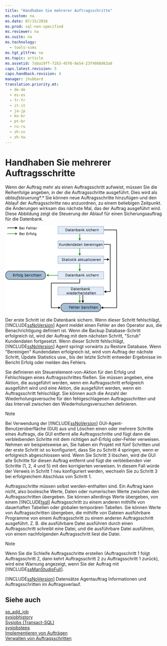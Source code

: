 ```yaml
---
title: "Handhaben Sie mehrerer Auftragsschritte"
ms.custom: na
ms.date: 07/15/2016
ms.prod: sql-non-specified
ms.reviewer: na
ms.suite: na
ms.technology: 
  - tools-ssms
ms.tgt_pltfrm: na
ms.topic: article
ms.assetid: 7aba19ff-72b3-45f6-8e54-23f4988d63a8
caps.latest.revision: 5
caps.handback.revision: 4
manager: jhubbard
translation.priority.mt: 
  - de-de
  - es-es
  - fr-fr
  - it-it
  - ja-jp
  - ko-kr
  - pt-br
  - ru-ru
  - zh-cn
  - zh-tw
---
```

# Handhaben Sie mehrerer Auftragsschritte
Wenn der Auftrag mehr als einen Auftragsschritt aufweist, müssen Sie die Reihenfolge angeben, in der die Auftragsschritte ausgeführt. Dies wird als *ablaufsteuerung**.* Sie können neue Auftragsschritte hinzufügen und den Ablauf der Auftragsschritte neu anzuordnen, zu einem beliebigen Zeitpunkt. die Änderungen wirksam das nächste Mal, das der Auftrag ausgeführt wird. Diese Abbildung zeigt die Steuerung der Ablauf für einen Sicherungsauftrag für die Datenbank.  
  
![Ablaufsteuerung für SQL Server-Agent-Auftragsschritte](../content/media/dbflow01.gif "dbflow01")  
  
Der erste Schritt ist die Datenbank sichern. Wenn dieser Schritt fehlschlägt, [!INCLUDE[ssNoVersion](../content/includes/ssNoVersion_md.md)] Agent meldet einen Fehler an den Operator aus, die Benachrichtigung definiert ist. Wenn die Backup Database-Schritt erfolgreich ist, wird der Auftrag mit dem nächsten Schritt, "Scrub" Kundendaten fortgesetzt. Wenn dieser Schritt fehlschlägt, [!INCLUDE[ssNoVersion](../content/includes/ssNoVersion_md.md)] Agent springt vorwärts zu Restore Database. Wenn "Bereinigen" Kundendaten erfolgreich ist, wird vom Auftrag der nächste Schritt, Update Statistics usw., bis der letzte Schritt entweder Ergebnisse im Bericht Erfolg oder melden des Fehlers.  
  
Sie definieren ein Steuerelement\-von\-Aktion für den Erfolg und Fehlschlagen eines Auftragsschrittes fließen. Sie müssen angeben, eine Aktion, die ausgeführt werden, wenn ein Auftragsschritt erfolgreich ausgeführt wird und eine Aktion, die ausgeführt werden, wenn ein Auftragsschritt fehlschlägt. Sie können auch die Anzahl der Wiederholungsversuche für den fehlgeschlagenen Auftragsschritten und das Intervall zwischen den Wiederholungsversuchen definieren.  
  
> [!NOTE]  
> Bei Verwendung der [!INCLUDE[ssNoVersion](../content/includes/ssNoVersion_md.md)] GUI-Agent-Benutzeroberfläche (GUI) aus und Löschen einen oder mehrere Schritte eines Auftrags, die GUI entfernt alle Auftragsschritte und fügt dann die verbleibenden Schritte mit dem richtigen auf\-Erfolg oder\-Fehler verweisen. Nehmen wir beispielsweise an, Sie haben ein Projekt mit fünf Schritten und der erste Schritt ist so konfiguriert, dass Sie zu Schritt 4 springen, wenn er erfolgreich abgeschlossen wird. Wenn Sie Schritt 3 löschen, wird die GUI alle Schritte für diesen Auftrag entfernt und fügt die verbleibenden vier Schritte (1, 2, 4 und 5) mit den korrigierten verweisen. In diesem Fall würde der Verweis in Schritt 1 neu konfiguriert werden, wechseln Sie zu Schritt 3 bei erfolgreichem Abschluss von Schritt 1.  
  
Auftragsschritte müssen selbst werden\-enthalten sind. Ein Auftrag kann nicht, also boolesche Werte, Daten oder numerischen Werte zwischen den Auftragsschritten übergeben. Sie können allerdings Werte übergeben, von einem [!INCLUDE[tsql](../content/includes/tsql_md.md)] Auftragsschritt zu einem anderen mithilfe von dauerhaften Tabellen oder globalen temporären Tabellen. Sie können Werte von Auftragsschritten übergeben, die mithilfe von Dateien ausführbare Programme von einem Auftragsschritt zu einem anderen Auftragsschritt ausgeführt. Z. B. die ausführbare Datei ausführen durch einen Auftragsschritt schreibt eine Datei, und die ausführbare Datei ausführen, von einem nachfolgenden Auftragsschritt liest die Datei.  
  
> [!NOTE]  
> Wenn Sie die Schleife Auftragsschritte erstellen (Auftragsschritt 1 folgt Auftragsschritt 2, dann kehrt Auftragsschritt 2 zu Auftragsschritt 1 zurück), wird eine Warnung angezeigt, wenn Sie der Auftrag mit [!INCLUDE[ssManStudioFull](../content/includes/ssManStudioFull_md.md)].  
  
[!INCLUDE[ssNoVersion](../content/includes/ssNoVersion_md.md)] Datensätze Agentauftrag Informationen und Auftragsschritten im Auftragsverlauf.  
  
## Siehe auch  
[sp_add_job](assetId:///6ca8fe2c-7b1c-4b59-b4c7-e3b7485df274)  
[sysjobhistory](assetId:///1b1fcdbb-2af2-45e6-bf3f-e8279432ce13)  
[Sysjobs (Transact-SQL)](assetId:///e244a6a5-54c2-47a6-8039-dd1852b0ae59)  
[sysjobsteps](assetId:///978b8205-535b-461c-91f3-af9b08eca467)  
[Implementieren von Aufträgen](../content/Implement-Jobs.md)  
[Verwalten von Auftragsschritten](../content/Manage-Job-Steps.md)  
  
